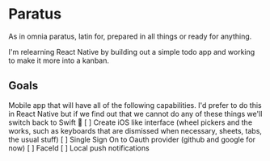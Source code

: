 # Paratus

As in omnia paratus, latin for, prepared in all things or ready for anything.

I'm relearning React Native by building out a simple todo app and working to make it more into a kanban.

## Goals

Mobile app that will have all of the following capabilities. I'd prefer to do this in React Native but if we find out that we cannot do any of these things we'll switch back to Swift :slightly_frowning_face:
[ ] Create iOS like interface (wheel pickers and the works, such as keyboards that are dismissed when necessary, sheets, tabs, the usual stuff)
[ ] Single Sign On to Oauth provider (github and google for now)
[ ] FaceId
[ ] Local push notifications
